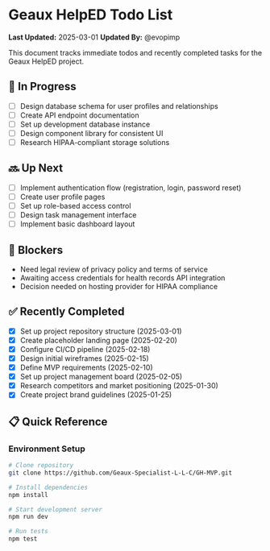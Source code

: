 # Geaux HelpED Todo List

**Last Updated:** 2025-03-01
**Updated By:** @evopimp

This document tracks immediate todos and recently completed tasks for the Geaux HelpED project.

## 🔄 In Progress

- [ ] Design database schema for user profiles and relationships
- [ ] Create API endpoint documentation
- [ ] Set up development database instance
- [ ] Design component library for consistent UI
- [ ] Research HIPAA-compliant storage solutions

## 🔜 Up Next

- [ ] Implement authentication flow (registration, login, password reset)
- [ ] Create user profile pages
- [ ] Set up role-based access control
- [ ] Design task management interface
- [ ] Implement basic dashboard layout

## 🚫 Blockers

- Need legal review of privacy policy and terms of service
- Awaiting access credentials for health records API integration
- Decision needed on hosting provider for HIPAA compliance

## ✅ Recently Completed

- [x] Set up project repository structure (2025-03-01)
- [x] Create placeholder landing page (2025-02-20)
- [x] Configure CI/CD pipeline (2025-02-18)
- [x] Design initial wireframes (2025-02-15)
- [x] Define MVP requirements (2025-02-10)
- [x] Set up project management board (2025-02-05)
- [x] Research competitors and market positioning (2025-01-30)
- [x] Create project brand guidelines (2025-01-25)

## 📋 Quick Reference

### Environment Setup

```bash
# Clone repository
git clone https://github.com/Geaux-Specialist-L-L-C/GH-MVP.git

# Install dependencies
npm install

# Start development server
npm run dev

# Run tests
npm test